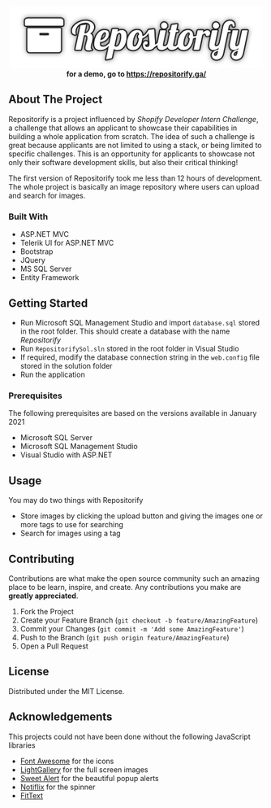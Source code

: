 <!-- PROJECT LOGO -->
<p align="center">
    <img width="500" src="./docs/images/logo.png" alt="Logo" />
    <br />
    <b>for a demo, go to <a target="_blank" href="https://repositorify.ga/">https://repositorify.ga/</a></b>
</p

<!-- ABOUT THE PROJECT -->
## About The Project
Repositorify is a project influenced by *Shopify Developer Intern Challenge*, a challenge that allows an applicant to showcase their capabilities in building a whole application from scratch. The idea of such a challenge is great because applicants are not limited to using a stack, or being limited to specific challenges. This is an opportunity for applicants to showcase not only their software development skills, but also their critical thinking!

The first version of Repositorify took me less than 12 hours of development. The whole project is basically an image repository where users can upload and search for images.

### Built With
* ASP.NET MVC
* Telerik UI for ASP.NET MVC
* Bootstrap
* JQuery
* MS SQL Server
* Entity Framework

<!-- GETTING STARTED -->
## Getting Started

* Run Microsoft SQL Management Studio and import ```database.sql``` stored in the root folder. This should create a database with the name *Repositorify*
* Run ```RepositorifySol.sln``` stored in the root folder in Visual Studio
* If required, modify the database connection string in the ```web.config``` file stored in the solution folder
* Run the application

### Prerequisites
The following prerequisites are based on the versions available in January 2021
*  Microsoft SQL Server
* Microsoft SQL Management Studio
* Visual Studio with ASP.NET

<!-- USAGE EXAMPLES -->
## Usage
You may do two things with Repositorify
* Store images by clicking the upload button and giving the images one or more tags to use for searching
* Search for images using a tag

<!-- CONTRIBUTING -->
## Contributing

Contributions are what make the open source community such an amazing place to be learn, inspire, and create. Any contributions you make are **greatly appreciated**.

1. Fork the Project
2. Create your Feature Branch (`git checkout -b feature/AmazingFeature`)
3. Commit your Changes (`git commit -m 'Add some AmazingFeature'`)
4. Push to the Branch (`git push origin feature/AmazingFeature`)
5. Open a Pull Request

<!-- LICENSE -->
## License

Distributed under the MIT License.

<!-- ACKNOWLEDGEMENTS -->
## Acknowledgements
This projects could not have been done without the following JavaScript libraries
* [Font Awesome](http://fontawesome.com/) for the icons
* [LightGallery](https://sachinchoolur.github.io/lightgallery.js/) for the full screen images
* [Sweet Alert](https://sweetalert2.github.io/) for the beautiful popup alerts
* [Notiflix](https://www.notiflix.com/) for the spinner
* [FitText](https://github.com/davatron5000/FitText.js)
